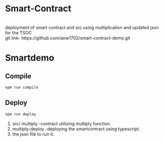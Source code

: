 # Smart-Contract
<br>
deployment of smart contract and src using multiplication and updated json for the TSOC  
<br>
git link-  https://github.com/anw1702/smart-contract-demo.git

# Smartdemo

## Compile

```sh
npm run compile
```

## Deploy

```sh
npm run deploy
```

1. src/ multiply
    -contract utilizing multiply function.
2. multiply-deploy
   -deploying the smartcontract using typescript.
3. the json file to run it. 
